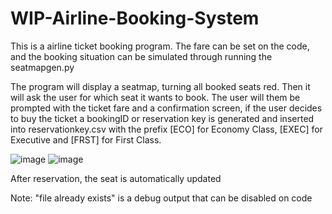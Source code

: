# WIP-Airline-Booking-System

This is a airline ticket booking program. The fare can be set on the code, and the booking situation can be simulated through running the seatmapgen.py

The program will display a seatmap, turning all booked seats red. Then it will ask the user for which seat it wants to book. The user will them be prompted with the ticket fare and a confirmation screen, if the user decides to buy the ticket a bookingID or reservation key is generated and inserted into reservationkey.csv with the prefix [ECO] for Economy Class, [EXEC] for Executive and [FRST] for First Class.


![image](https://github.com/user-attachments/assets/4085ec24-957c-47fa-91f8-21040f21c99b)
![image](https://github.com/user-attachments/assets/4440ff89-724b-4403-9118-64ba664f2a32)


After reservation, the seat is automatically updated


Note: "file already exists" is a debug output that can be disabled on code

